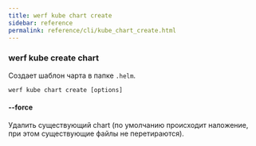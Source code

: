 ```yaml
---
title: werf kube chart create
sidebar: reference
permalink: reference/cli/kube_chart_create.html
---
```

### werf kube create chart
Создает шаблон чарта в папке `.helm`.

```
werf kube chart create [options]
```

#### --force
Удалить существующий chart (по умолчанию происходит наложение, при этом существующие файлы не перетираются).
